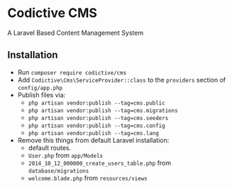 # Codictive CMS

A Laravel Based Content Management System

## Installation

- Run `composer require codictive/cms`
- Add `Codictive\Cms\ServiceProvider::class` to the `providers` section of `config/app.php`
- Publish files via:
  - `php artisan vendor:publish --tag=cms.public`
  - `php artisan vendor:publish --tag=cms.migrations`
  - `php artisan vendor:publish --tag=cms.seeders`
  - `php artisan vendor:publish --tag=cms.config`
  - `php artisan vendor:publish --tag=cms.lang`
- Remove this things from default Laravel installation:
  - default routes.
  - `User.php` from `app/Models`
  - `2014_10_12_000000_create_users_table.php` from `database/migrations`
  - `welcome.blade.php` from `resources/views`
